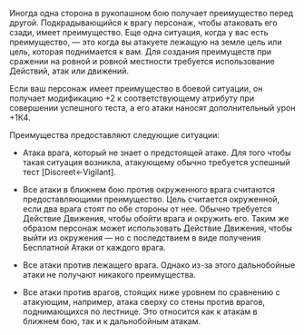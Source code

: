Иногда одна сторона в рукопашном бою получает преимущество перед другой. Подкрадывающийся к врагу персонаж, чтобы атаковать его сзади, имеет преимущество. Еще одна ситуация, когда у вас есть преимущество, — это когда вы атакуете лежащую на земле цель или цель, которая поднимается к вам. Для создания преимуществ при сражении на ровной и ровной местности требуется использование Действий, атак или движений.  

Если ваш персонаж имеет преимущество в боевой ситуации, он получает модификацию +2 к соответствующему атрибуту при совершении успешного теста, а его атаки наносят дополнительный урон +1К4.

Преимущества предоставляют следующие ситуации:

- Атака врага, который не знает о предстоящей атаке. Для того чтобы такая ситуация возникла, атакующему обычно требуется успешный тест [Discreet←Vigilant].

- Все атаки в ближнем бою против окруженного врага считаются предоставляющими преимущество. Цель считается окруженной, если два врага стоят по обе стороны от нее. Обычно требуется Действие Движения, чтобы обойти врага и окружить его. Таким же образом персонаж может использовать Действие Движения, чтобы выйти из окружения — но с последствием в виде получения Бесплатной Атаки от каждого врага.

- Все атаки против лежащего врага. Однако из-за этого дальнобойные атаки не получают никакого преимущества.

- Все атаки против врагов, стоящих ниже уровнем по сравнению с атакующим, например, атака сверху со стены против врагов, поднимающихся по лестнице. Это относится как к атакам в ближнем бою, так и к дальнобойным атакам.